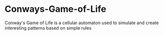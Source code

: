 # Conways-Game-of-Life
Conway's Game of Life is a cellular automaton used to simulate and create interesting patterns based on simple rules
